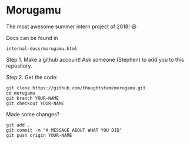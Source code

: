 # Morugamu

The most awesome summer intern project of 2018! :smiley:

Docs can be found in 

```
internal-docs/morugamu.html
```
Step 1.  Make a github account!  Ask someone (Stephen) to add you to this repository. 

Step 2. Get the code:

```
git clone https://github.com/thoughtstem/morugamu.git
cd morugamu
git branch YOUR-NAME
git checkout YOUR-NAME
```


Made some changes?

```
git add .
git commit -m "A MESSAGE ABOUT WHAT YOU DID"
git push origin YOUR-NAME
```

